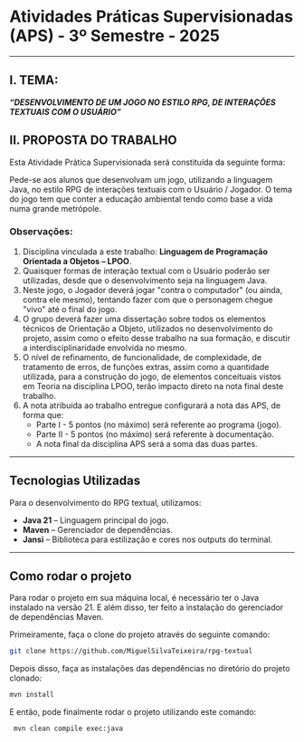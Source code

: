 # Atividades Práticas Supervisionadas (APS) - 3º Semestre - 2025

---

## I. TEMA:
***“DESENVOLVIMENTO DE UM JOGO NO ESTILO RPG, DE INTERAÇÕES TEXTUAIS COM O USUÁRIO”***

## II. PROPOSTA DO TRABALHO

Esta Atividade Prática Supervisionada será constituída da seguinte forma:

Pede-se aos alunos que desenvolvam um jogo, utilizando a linguagem Java, no estilo RPG de interações textuais com o Usuário / Jogador. O tema do jogo tem que conter a educação ambiental tendo como base a vida numa grande metrópole.

### Observações:

1. Disciplina vinculada a este trabalho: **Linguagem de Programação Orientada a Objetos – LPOO**.  
2. Quaisquer formas de interação textual com o Usuário poderão ser utilizadas, desde que o desenvolvimento seja na linguagem Java.  
3. Neste jogo, o Jogador deverá jogar "contra o computador" (ou ainda, contra ele mesmo), tentando fazer com que o personagem chegue "vivo" até o final do jogo.  
4. O grupo deverá fazer uma dissertação sobre todos os elementos técnicos de Orientação a Objeto, utilizados no desenvolvimento do projeto, assim como o efeito desse trabalho na sua formação, e discutir a interdisciplinaridade envolvida no mesmo.  
5. O nível de refinamento, de funcionalidade, de complexidade, de tratamento de erros, de funções extras, assim como a quantidade utilizada, para a construção do jogo, de elementos conceituais vistos em Teoria na disciplina LPOO, terão impacto direto na nota final deste trabalho.  
6. A nota atribuída ao trabalho entregue configurará a nota das APS, de forma que:
   - Parte I - 5 pontos (no máximo) será referente ao programa (jogo).
   - Parte II - 5 pontos (no máximo) será referente à documentação.
   - A nota final da disciplina APS será a soma das duas partes.

---

## Tecnologias Utilizadas

Para o desenvolvimento do RPG textual, utilizamos:

- **Java 21** – Linguagem principal do jogo.  
- **Maven** – Gerenciador de dependências.  
- **Jansi** – Biblioteca para estilização e cores nos outputs do terminal.

---

## Como rodar o projeto

Para rodar o projeto em sua máquina local, é necessário ter o Java instalado na versão 21. E além disso, ter feito a instalação do gerenciador de dependências Maven.

Primeiramente, faça o clone do projeto através do seguinte comando:

```bash
git clone https://github.com/MiguelSilvaTeixeira/rpg-textual
```

Depois disso, faça as instalações das dependências no diretório do projeto clonado:

```bash
mvn install 
```

E então, pode finalmente rodar o projeto utilizando este comando:

```bash
 mvn clean compile exec:java   
```